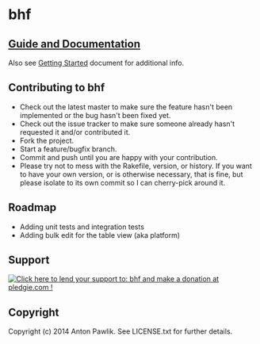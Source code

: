 # bhf

## [Guide and Documentation](http://antpaw.github.io/bhf/)

Also see [Getting Started](Getting_Started.md) document for additional info.

## Contributing to bhf

* Check out the latest master to make sure the feature hasn't been implemented or the bug hasn't been fixed yet.
* Check out the issue tracker to make sure someone already hasn't requested it and/or contributed it.
* Fork the project.
* Start a feature/bugfix branch.
* Commit and push until you are happy with your contribution.
* Please try not to mess with the Rakefile, version, or history. If you want to have your own version, or is otherwise necessary, that is fine, but please isolate to its own commit so I can cherry-pick around it.


## Roadmap

* Adding unit tests and integration tests
* Adding bulk edit for the table view (aka platform)

## Support

<p><a href='https://pledgie.com/campaigns/25956'><img alt='Click here to lend your support to: bhf and make a donation at pledgie.com !' src='https://pledgie.com/campaigns/25956.png?skin_name=chrome' border='0' ></a></p>


## Copyright

Copyright (c) 2014 Anton Pawlik. See LICENSE.txt for
further details.

